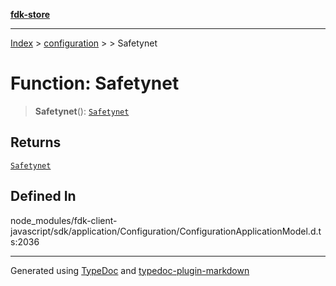 [**fdk-store**](../../../README.md)
***

[Index](../../../API.md) > [configuration](../../README.md) > [<internal>](../README.md) > Safetynet

# Function: Safetynet

> **Safetynet**(): [`Safetynet`](../type-aliases/type-alias.Safetynet.md)

## Returns

[`Safetynet`](../type-aliases/type-alias.Safetynet.md)

## Defined In

node\_modules/fdk-client-javascript/sdk/application/Configuration/ConfigurationApplicationModel.d.ts:2036

***
Generated using [TypeDoc](https://typedoc.org/) and [typedoc-plugin-markdown](https://www.npmjs.com/package/typedoc-plugin-markdown)
